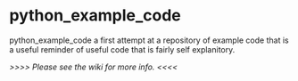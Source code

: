# python_example_code
 python_example_code
a first attempt at a repository of example code that is a useful reminder of 
useful code that is fairly self explanitory.

*>>>> Please see the wiki for more info. <<<<*
